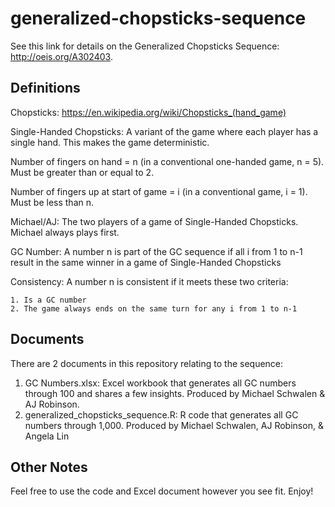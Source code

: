# generalized-chopsticks-sequence

See this link for details on the Generalized Chopsticks Sequence: http://oeis.org/A302403.

## Definitions
Chopsticks: https://en.wikipedia.org/wiki/Chopsticks_(hand_game)

Single-Handed Chopsticks: A variant of the game where each player has a single hand.  This makes the game deterministic.

Number of fingers on hand = n (in a conventional one-handed game, n = 5).  Must be greater than or equal to 2.

Number of fingers up at start of game = i (in a conventional game, i = 1).  Must be less than n.

Michael/AJ: The two players of a game of Single-Handed Chopsticks.  Michael always plays first.

GC Number: A number n is part of the GC sequence if all i from 1 to n-1 result in the same winner in a game of Single-Handed Chopsticks

Consistency: A number n is consistent if it meets these two criteria:

    1. Is a GC number
    2. The game always ends on the same turn for any i from 1 to n-1

## Documents
There are 2 documents in this repository relating to the sequence:
1) GC Numbers.xlsx: Excel workbook that generates all GC numbers through 100 and shares a few insights.  Produced by Michael Schwalen & AJ Robinson.
2) generalized_chopsticks_sequence.R: R code that generates all GC numbers through 1,000.  Produced by Michael Schwalen, AJ Robinson, & Angela Lin

## Other Notes
Feel free to use the code and Excel document however you see fit.
Enjoy!
